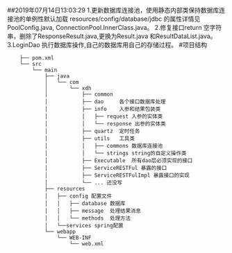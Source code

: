 ##2019年07月14日13:03:29
    1.更新数据库连接池，使用静态内部类保持数据库连接池的单例性默认加载
    resources/config/database/jdbc 的属性详情见PoolConfig.java,
    ConnectionPool.InnerClass.java。
    2.修复接口return 空字符串，删除了ResponseResult.java,更换为Result.java
    和ResultDataList.java。
    3.LoginDao 执行数据库操作,自己的数据库用自己的存储过程。
#项目结构

        ├── pom.xml  
        └── src  
            └── main  
                ├── java  
                │   └── com
                │       └── xdh
                │           ├── common
                │           ├── dao     各个接口数据库处理
                │           ├── info    入参和结果包装类
                │           │   ├── request 入参的实体类
                │           │   └── response 出参的实体类
                │           ├── quartz  定时任务
                │           ├── utils   工具类
                │           │   ├── commons 数据库连接池
                │           │   └── strings string的自定义操作类
                │           ├── Executable  所有dao层必须实现的接口
                │           ├── ServiceRESTFul 暴露的接口
                │           ├── ServiceRESTFulImpl 暴露接口的实现
                │           └── ... 还没写  
                ├── resources
                │   ├── config 配置文件
                │   │   ├── database 数据库
                │   │   ├── message  处理结果消息
                │   │   └── methods  处理方法
                │   └──services spring配置
                └── webapp
                    └── WEB-INF
                        └── web.xml 



